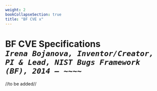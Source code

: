```yaml
---
weight: 2
bookCollapseSection: true
title: "BF CVE x"
---
```

# BF CVE Specifications  <br/>_`Irena Bojanova, Inventor/Creator, PI & Lead, NIST Bugs Framework (BF), 2014 – ~~~~`_

//to be added//